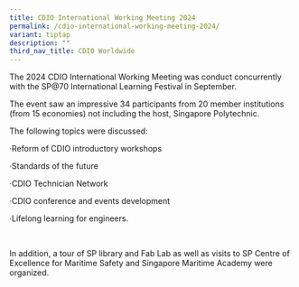 ```yaml
---
title: CDIO International Working Meeting 2024
permalink: /cdio-international-working-meeting-2024/
variant: tiptap
description: ""
third_nav_title: CDIO Worldwide
---
```

<p>The 2024 CDIO International Working Meeting was conduct concurrently with
the SP@70 International Learning Festival in September.</p>
<p></p>
<p>The event saw an impressive 34 participants from 20 member institutions
(from 15 economies) not including the host, Singapore Polytechnic.</p>
<p></p>
<p>The following topics were discussed:</p>
<p>·Reform of CDIO introductory workshops</p>
<p>·Standards of the future</p>
<p>·CDIO Technician Network</p>
<p>·CDIO conference and events development</p>
<p>·Lifelong learning for engineers.</p>
<p>&nbsp;</p>
<p>In addition, a tour of SP library and Fab Lab as well as visits to SP
Centre of Excellence for Maritime Safety and Singapore Maritime Academy
were organized.</p>